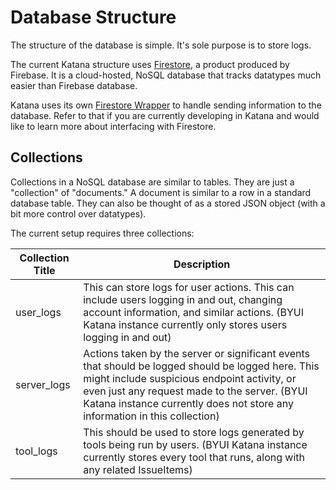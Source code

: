 # Database Structure

The structure of the database is simple. It's sole purpose is to store logs.

The current Katana structure uses [Firestore](https://firebase.google.com/docs/firestore/), a product produced by Firebase. It is a cloud-hosted, NoSQL database that tracks datatypes much easier than Firebase database.

Katana uses its own [Firestore Wrapper](./firestore-wrapper.html) to handle sending information to the database. Refer to that if you are currently developing in Katana and would like to learn more about interfacing with Firestore.

## Collections

Collections in a NoSQL database are similar to tables. They are just a "collection" of "documents." A document is similar to a row in a standard database table. They can also be thought of as a stored JSON object (with a bit more control over datatypes).

The current setup requires three collections:

|Collection Title|Description|
|----------------|-----------|
|user_logs|This can store logs for user actions. This can include users logging in and out, changing account information, and similar actions. (BYUI Katana instance currently only stores users logging in and out)|
|server_logs|Actions taken by the server or significant events that should be logged should be logged here. This might include suspicious endpoint activity, or even just any request made to the server. (BYUI Katana instance currently does not store any information in this collection)|
|tool_logs|This should be used to store logs generated by tools being run by users. (BYUI Katana instance currently stores every tool that runs, along with any related IssueItems)|